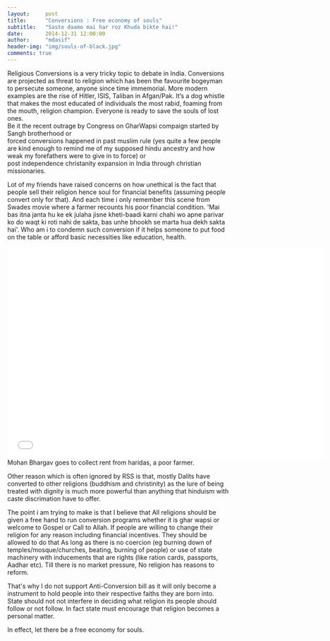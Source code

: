 ```yaml
---
layout:     post
title:      "Conversions : Free economy of souls"
subtitle:   "Saste daamo mai har roz Khuda bikte hai!"
date:       2014-12-31 12:00:00
author:     "mdasif"
header-img: "img/souls-of-black.jpg"
comments: true
---
```

<p>
  Religious Conversions is a very tricky topic to debate in India. Conversions are projected as threat to religion which has been the favourite bogeyman to persecute someone, 
  anyone since time immemorial. More modern examples are the rise of Hitler, ISIS, Taliban in Afgan/Pak. 
  It’s a dog whistle that makes the most educated of individuals the most rabid, foaming from the mouth, religion champion.
  Everyone is ready to save the souls of lost ones.<br/> Be it the recent outrage by Congress on GharWapsi compaign started by Sangh brotherhood or <br/>
  forced conversions happened in past muslim rule (yes quite a few people are kind enough to remind me of my supposed hindu ancestry and how weak my forefathers were to give in to force) or <br/>
  post independence christanity expansion in India through christian missionaries.
</p>
<p>
  Lot of my friends have raised concerns on how unethical is the fact that people sell their religion hence soul for financial benefits (assuming people convert only for that). 
  And each time i only remember this scene from Swades movie where a farmer recounts his poor financial condition.  
  'Mai bas itna janta hu ke ek julaha jisne kheti-baadi karni chahi wo apne parivar ko do waqt ki roti nahi de sakta, bas unhe bhookh se marta hua dekh sakta hai'.
  Who am i to condemn such conversion if it helps someone to put food on the table or afford basic necessities like education, health.
</p>
<iframe width="720" height="480" src="//www.youtube.com/embed/wV4S0SnXdKc" frameborder="0" allowfullscreen></iframe>
<span class="caption text-muted">Mohan Bhargav goes to collect rent from haridas, a poor farmer.</span>
<p>
  Other reason which is often ignored by RSS is that, mostly Dalits have converted to other religions (buddhism and christinity) as 
  the lure of being treated with dignity is much more powerful than anything that hinduism with caste discrimation have to offer. 
</p>
<p>
  The point i am trying to make is that I believe that All religions should be given a free hand to run conversion programs whether it is ghar wapsi or welcome to Gospel or Call to Allah. 
  If people are willing to change their religion for any reason including financial incentives. They should be allowed to do that As long as there is no coercion (eg burning down of temples/mosque/churches, beating, burning of people) or use of state machinery with inducements that are rights (like ration cards, passports, Aadhar etc).
  Till there is no market pressure, No religion has reasons to reform. 
</p>
<p> 
  That's why I do not support Anti-Conversion bill as it will only become a instrument to hold people into their respective faiths they are born into. 
  State should not not interfere in deciding what religion its people should follow or not follow. In fact state must encourage that religion becomes a personal matter. 
</p>
<p>
  In effect, let there be a free economy for souls.
</p>